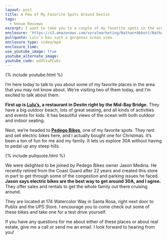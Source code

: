 ```yaml
---
layout: post
title: A Few of My Favorite Spots Around Destin
tags:
  - Venue Reviews
excerpt: I want to take you to a couple of my favorite spots in the area today. First up is Lulu’s.
enclosure: 'https://s3.amazonaws.com/vyralmarketing/Nathan+Abbott/Nathan+Abbott+Team-+A+few+great+places+for+you+to+check+out.mp4'
pullquote: Lulu’s has such a gorgeous ocean view.
enclosure_type: video/mp4
enclosure_time:
use_youtube_image: true
youtube_alternate_image:
youtube_code: wdVViuPCwEc
---
```



{% include youtube.html %}

I’m here today to talk to you about some of my favorite places in the area that you may not know about. We're visiting two of them today, and I’m excited to talk about them.

**First up is [Lulu’s](http://www.lulubuffett.com/destin/), a restaurant in Destin right by the Mid-Bay Bridge.** They have a big outdoor beach, lots of great seating, and all kinds of activities and events for kids. It has beautiful views of the ocean with both outdoor and indoor seating.

Next, we’re headed to **[Pedego Bikes](https://www.pedegoelectricbikes.com/dealers/santa-rosa-beach/)**, one of my favorite spots. They rent and sell electric bikes here, and I actually bought one for Christmas. It’s been a ton of fun for me and my family. It lets us explore 30A without having to pedal up any steep hills.

{% include pullquote.html %}

We were delighted to be joined by Pedego Bikes owner Jason Medina. He recently retired from the Coast Guard after 22 years and created this store in part to get through some of the congestion and parking issues he faced. **Jason says electric bikes are the best way to get around 30A, and I agree.** They offer sales and rentals to get the whole family out there cruising around.

They are located at 174 Watercolor Way in Santa Rosa, right next door to Publix and the UPS Store. I encourage you to come check out some of these bikes and take one for a test drive yourself.

If you have any questions for me about either of these places or about real estate, give me a call or send me an email. I look forward to hearing from you!